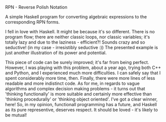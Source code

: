 RPN - Reverse Polish Notation

A simple Haskell program for converting algebraic expressions to the corresponding RPN forms.

I fell in love with Haskell. It might be because it's so different. There is no program flow; there are neither classic loops, nor classic variables; it's totally lazy and due to the laziness - efficient?! Sounds crazy and so seductive! (in my case - irresistibly seductive :)) The presented example is just another illustration of its power and potential.

This piece of code can be surely  improved; it's far from being perfect. However, I was playing with this problem, about a year ago, trying both C++ and Python, and I experienced much more difficulties. I can safely say that I spent considerably more time, then. Finally, there were more lines of less readable and more indistinct code. As for me, in regards to vague algorithms and complex decision making problems - it turns out that 'thinking functionally' is more suitable and certainly more effective than 'thinking procedurally' or 'thinking object oriented'. I've got a clear winner, here! So, in my opinion, functionall programming has a future, and Haskell as its pure representive, deserves respect. It should be loved - it's likely to be mutual!
